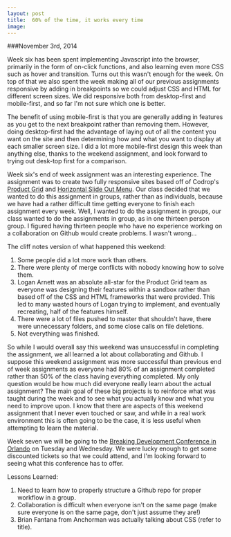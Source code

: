 ```yaml
---
layout: post
title:  60% of the time, it works every time
image:
---
```


###November 3rd, 2014

Week six has been spent implementing Javascript into the browser, primarily in the form of on-click functions, and also learning even more CSS such as hover and transition. Turns out this wasn't enough for the week. On top of that we also spent the week making all of our previous assignments responsive by adding in breakpoints so we could adjust CSS and HTML for different screen sizes. We did responsive both from desktop-first and mobile-first, and so far I'm not sure which one is better.

The benefit of using mobile-first is that you are generally adding in features as you get to the next breakpoint rather than removing them. However, doing desktop-first had the advantage of laying out of all the content you want on the site and then determining how and what you want to display at each smaller screen size. I did a lot more mobile-first design this week than anything else, thanks to the weekend assignment, and look forward to trying out desk-top first for a comparison.

Week six's end of week assignment was an interesting experience. The assignment was to create two fully responsive sites based off of Codrop's [Product Grid](http://tympanus.net/codrops/2013/05/17/product-grid-layout/) and [Horizontal Slide Out Menu](http://tympanus.net/codrops/2013/05/17/horizontal-slide-out-menu/). Our class decided that we wanted to do this assignment in groups, rather than as individuals, because we have had a rather difficult time getting everyone to finish each assignment every week. Well, I wanted to do the assignment in groups, our class wanted to do the assignments in group, as in one thirteen person group. I figured having thirteen people who have no experience working on a collaboration on Github would create problems. I wasn't wrong...

The cliff notes version of what happened this weekend:
1. Some people did a lot more work than others.
2. There were plenty of merge conflicts with nobody knowing how to solve them.
3. Logan Arnett was an absolute all-star for the Product Grid team as everyone was designing their features within a sandbox rather than based off of the CSS and HTML frameworks that were provided. This led to many wasted hours of Logan trying to implement, and eventually recreating, half of the features himself.
4. There were a lot of files pushed to master that shouldn't have, there were unnecessary folders, and some close calls on file deletions.
5. Not everything was finished.

So while I would overall say this weekend was unsuccessful in completing the assignment, we all learned a lot about collaborating and Github. I suppose this weekend assignment was more successful than previous end of week assignments as everyone had 80% of an assignment completed rather than 50% of the class having everything completed. My only question would be how much did everyone really learn about the actual assignment? The main goal of these big projects is to reinforce what was taught during the week and to see what you actually know and what you need to improve upon. I know that there are aspects of this weekend assignment that I never even touched or saw, and while in a real work environment this is often going to be the case, it is less useful when attempting to learn the material.

Week seven we will be going to the [Breaking Development Conference in Orlando](https://bdconf.com/events/orlando-2014/) on Tuesday and Wednesday. We were lucky enough to get some discounted tickets so that we could attend, and I'm looking forward to seeing what this conference has to offer.

Lessons Learned:
1. Need to learn how to properly structure a Github repo for proper workflow in a group.
2. Collaboration is difficult when everyone isn't on the same page (make sure everyone is on the same page, don't just assume they are!)
3. Brian Fantana from Anchorman was actually talking about CSS (refer to title).

